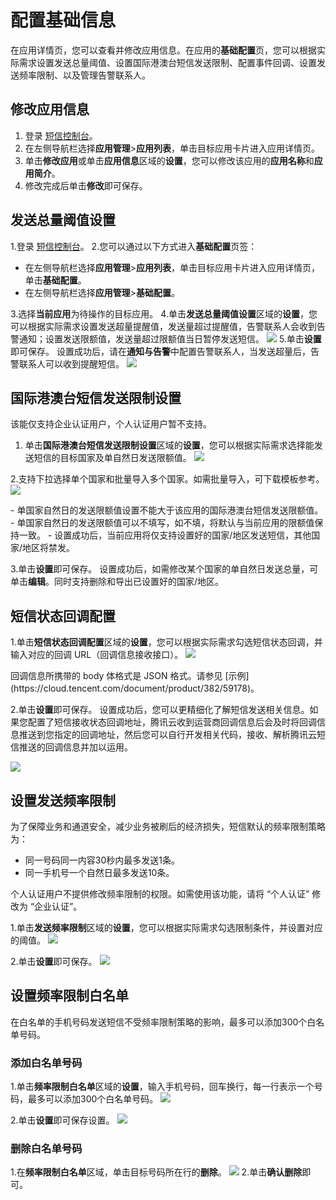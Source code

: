 # 配置基础信息

在应用详情页，您可以查看并修改应用信息。在应用的**基础配置**页，您可以根据实际需求设置发送总量阈值、设置国际港澳台短信发送限制、配置事件回调、设置发送频率限制、以及管理告警联系人。

## 修改应用信息
1. 登录 [短信控制台](https://console.cloud.tencent.com/smsv2)。
2. 在左侧导航栏选择**应用管理**>**应用列表**，单击目标应用卡片进入应用详情页。
3. 单击**修改应用**或单击**应用信息**区域的**设置**，您可以修改该应用的**应用名称**和**应用简介**。
4. 修改完成后单击**修改**即可保存。

## 发送总量阈值设置

1.登录 [短信控制台](https://console.cloud.tencent.com/smsv2)。
2.您可以通过以下方式进入**基础配置**页签：
- 在左侧导航栏选择**应用管理**>**应用列表**，单击目标应用卡片进入应用详情页，单击**基础配置**。
- 在左侧导航栏选择**应用管理**>**基础配置**。

3.选择**当前应用**为待操作的目标应用。
4.单击**发送总量阈值设置**区域的**设置**，您可以根据实际需求设置发送超量提醒值，发送量超过提醒值，告警联系人会收到告警通知；设置发送限额值，发送量超过限额值当日暂停发送短信。
![](https://qcloudimg.tencent-cloud.cn/raw/e387ea3849e97725e977f7fa4389c8ed.png)
  5.单击**设置**即可保存。
  设置成功后，请在**通知与告警**中配置告警联系人，当发送超量后，告警联系人可以收到提醒短信。
  ![](https://qcloudimg.tencent-cloud.cn/raw/c9c542e74f9f5951770a93d996d8d229.png)

## 国际港澳台短信发送限制设置

<dx-alert infotype="notice" title="">
该能仅支持企业认证用户，个人认证用户暂不支持。
</dx-alert>

1. 单击**国际港澳台短信发送限制设置**区域的**设置**，您可以根据实际需求选择能发送短信的目标国家及单自然日发送限额值。
![](https://qcloudimg.tencent-cloud.cn/raw/fbd588873676453d054cf93eed9b0942.png)

2.支持下拉选择单个国家和批量导入多个国家。如需批量导入，可下载模板参考。
![](https://qcloudimg.tencent-cloud.cn/raw/0558c385a9a1cd04777fc6b328b3cb55.png)

<dx-alert infotype="notice" title="">
- 单国家自然日的发送限额值设置不能大于该应用的国际港澳台短信发送限额值。
- 单国家自然日的发送限额值可以不填写，如不填，将默认与当前应用的限额值保持一致。
- 设置成功后，当前应用将仅支持设置好的国家/地区发送短信，其他国家/地区将禁发。
  </dx-alert>

3.单击**设置**即可保存。
设置成功后，如需修改某个国家的单自然日发送总量，可单击**编辑**。同时支持删除和导出已设置好的国家/地区。

## 短信状态回调配置

1.单击**短信状态回调配置**区域的**设置**，您可以根据实际需求勾选短信状态回调，并输入对应的回调 URL（回调信息接收接口）。
![](https://qcloudimg.tencent-cloud.cn/raw/992c29a366a4ca26b6ed0c938e12c441.png)

<dx-alert infotype="explain" title="">
回调信息所携带的 body 体格式是 JSON 格式。请参见 [示例](https://cloud.tencent.com/document/product/382/59178)。
</dx-alert>

2.单击**设置**即可保存。
设置成功后，您可以更精细化了解短信发送相关信息。如果您配置了短信接收状态回调地址，腾讯云收到运营商回调信息后会及时将回调信息推送到您指定的回调地址，然后您可以自行开发相关代码，接收、解析腾讯云短信推送的回调信息并加以运用。

![](https://qcloudimg.tencent-cloud.cn/raw/fb357274555b05ba1aa0cf241f441732.png)

## 设置发送频率限制

为了保障业务和通道安全，减少业务被刷后的经济损失，短信默认的频率限制策略为：

- 同一号码同一内容30秒内最多发送1条。
- 同一手机号一个自然日最多发送10条。

<dx-alert infotype="notice" title="">
个人认证用户不提供修改频率限制的权限。如需使用该功能，请将 “个人认证” 修改为 “企业认证”。
</dx-alert>

1.单击**发送频率限制**区域的**设置**，您可以根据实际需求勾选限制条件，并设置对应的阈值。
![](https://qcloudimg.tencent-cloud.cn/raw/7c8a87a5b0cba1e75a8e95013287d93e.png)

2.单击**设置**即可保存。
![](https://qcloudimg.tencent-cloud.cn/raw/d685691a324ae6957dc7bd02e0853f86.png)

## 设置频率限制白名单

<dx-alert infotype="explain" title="">
在白名单的手机号码发送短信不受频率限制策略的影响，最多可以添加300个白名单号码。
</dx-alert>

### 添加白名单号码

1.单击**频率限制白名单**区域的**设置**，输入手机号码，回车换行，每一行表示一个号码，最多可以添加300个白名单号码。
![](https://qcloudimg.tencent-cloud.cn/raw/9de229f7e13c9f22d7d6b83d6cb3947a.png)

2.单击**设置**即可保存设置。
![](https://qcloudimg.tencent-cloud.cn/raw/e5213f64fc7346cc4d3fc8a308449d14.png)

### 删除白名单号码

1.在**频率限制白名单**区域，单击目标号码所在行的**删除**。
![](https://qcloudimg.tencent-cloud.cn/raw/ef6e2b14e7af07ce0397d5d5482b5eb8.jpg)
2.单击**确认删除**即可。



